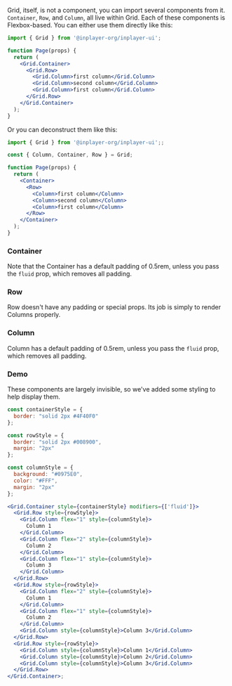 Grid, itself, is not a component, you can import several components from it. `Container`, `Row`, and `Column`, all live within Grid. Each of these components is Flexbox-based. You can either use them directly like this:

```jsx static
import { Grid } from '@inplayer-org/inplayer-ui';

function Page(props) {
  return (
    <Grid.Container>
      <Grid.Row>
        <Grid.Column>first column</Grid.Column>
        <Grid.Column>second column</Grid.Column>
        <Grid.Column>first column</Grid.Column>
      </Grid.Row>
    </Grid.Container>
  );
}
```

Or you can deconstruct them like this:

```jsx static
import { Grid } from '@inplayer-org/inplayer-ui';;

const { Column, Container, Row } = Grid;

function Page(props) {
  return (
    <Container>
      <Row>
        <Column>first column</Column>
        <Column>second column</Column>
        <Column>first column</Column>
      </Row>
    </Container>
  );
}
```

### Container

Note that the Container has a default padding of 0.5rem, unless you pass the `fluid` prop, which removes all padding.

### Row

Row doesn't have any padding or special props. Its job is simply to render Columns properly.

### Column

Column has a default padding of 0.5rem, unless you pass the `fluid` prop, which removes all padding.

### Demo

These components are largely invisible, so we've added some styling to help display them.

```jsx
const containerStyle = {
  border: "solid 2px #4F40F0"
};

const rowStyle = {
  border: "solid 2px #008900",
  margin: "2px"
};

const columnStyle = {
  background: "#0975E0",
  color: "#FFF",
  margin: "2px"
};

<Grid.Container style={containerStyle} modifiers={['fluid']}>
  <Grid.Row style={rowStyle}>
    <Grid.Column flex="1" style={columnStyle}>
      Column 1
    </Grid.Column>
    <Grid.Column flex="2" style={columnStyle}>
      Column 2
    </Grid.Column>
    <Grid.Column flex="1" style={columnStyle}>
      Column 3
    </Grid.Column>
  </Grid.Row>
  <Grid.Row style={rowStyle}>
    <Grid.Column flex="2" style={columnStyle}>
      Column 1
    </Grid.Column>
    <Grid.Column flex="1" style={columnStyle}>
      Column 2
    </Grid.Column>
    <Grid.Column style={columnStyle}>Column 3</Grid.Column>
  </Grid.Row>
  <Grid.Row style={rowStyle}>
    <Grid.Column style={columnStyle}>Column 1</Grid.Column>
    <Grid.Column style={columnStyle}>Column 2</Grid.Column>
    <Grid.Column style={columnStyle}>Column 3</Grid.Column>
  </Grid.Row>
</Grid.Container>;
```
